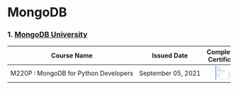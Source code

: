 # MongoDB
### 1. [MongoDB University](https://university.mongodb.com/)

|Course Name|Issued Date|Completion Certificate|
|:---------:|:---------:|:--------------------:|
|M220P&nbsp;:&nbsp;MongoDB&nbsp;for&nbsp;Python&nbsp;Developers|September&nbsp;05,&nbsp;2021|<a href="https://university.mongodb.com/courses/M220P/2021_August_31/completion"><img width="50%" src="./Images/MongoDB_M220P.png"/></a>|
